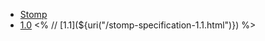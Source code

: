 
* [Stomp](${uri("/")}) 
* [1.0](${uri("/stomp-specification-1.0.html")}) 
<%
// [1.1](${uri("/stomp-specification-1.1.html")}) 
%>

